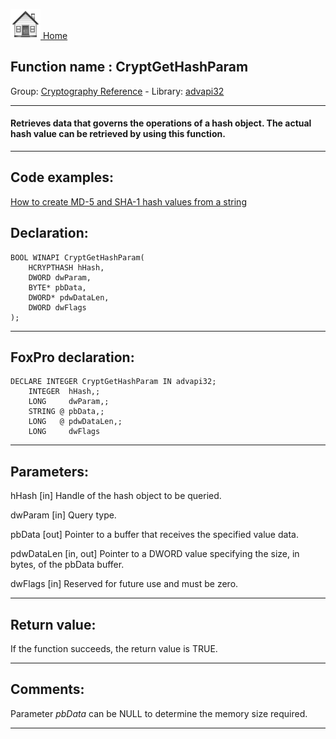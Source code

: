 [<img src="../../images/home.png"> Home ](https://github.com/VFPX/Win32API)  

## Function name : CryptGetHashParam
Group: [Cryptography Reference](../../functions_group.md#Cryptography_Reference)  -  Library: [advapi32](../../libraries.md#advapi32)  
***  


#### Retrieves data that governs the operations of a hash object. The actual hash value can be retrieved by using this function.

***  


## Code examples:
[How to create MD-5 and SHA-1 hash values from a string](../../samples/sample_483.md)  

## Declaration:
```foxpro  
BOOL WINAPI CryptGetHashParam(
	HCRYPTHASH hHash,
	DWORD dwParam,
	BYTE* pbData,
	DWORD* pdwDataLen,
	DWORD dwFlags
);  
```  
***  


## FoxPro declaration:
```foxpro  
DECLARE INTEGER CryptGetHashParam IN advapi32;
	INTEGER  hHash,;
	LONG     dwParam,;
	STRING @ pbData,;
	LONG   @ pdwDataLen,;
	LONG     dwFlags  
```  
***  


## Parameters:
hHash 
[in] Handle of the hash object to be queried. 

dwParam 
[in] Query type.

pbData 
[out] Pointer to a buffer that receives the specified value data.

pdwDataLen 
[in, out] Pointer to a DWORD value specifying the size, in bytes, of the pbData buffer. 

dwFlags 
[in] Reserved for future use and must be zero.   
***  


## Return value:
If the function succeeds, the return value is TRUE.  
***  


## Comments:
Parameter <Em>pbData</Em> can be NULL to determine the memory size required.  
  
***  

